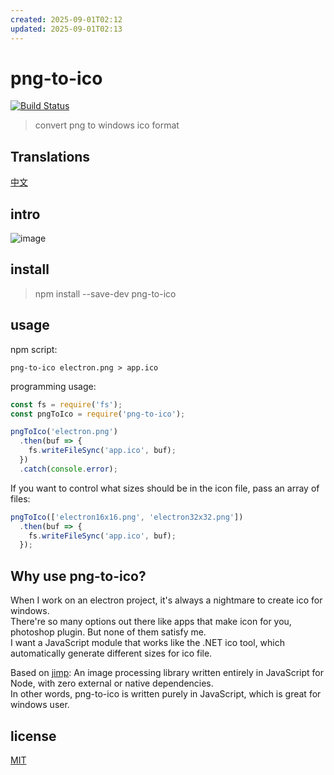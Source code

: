 ```yaml
---
created: 2025-09-01T02:12
updated: 2025-09-01T02:13
---
```

# png-to-ico

[![Build Status](https://github.com/steambap/png-to-ico/workflows/CI/badge.svg)](https://github.com/steambap/png-to-ico/actions?workflow=CI)

> convert png to windows ico format

## Translations
[中文](README_CN.md)

## intro
![image](assets/png-to-ico.gif)

## install
> npm install --save-dev png-to-ico

## usage
npm script:
```
png-to-ico electron.png > app.ico
```

programming usage:
```JavaScript
const fs = require('fs');
const pngToIco = require('png-to-ico');

pngToIco('electron.png')
  .then(buf => {
    fs.writeFileSync('app.ico', buf);
  })
  .catch(console.error);
```

If you want to control what sizes should be in the icon file, pass an array of files:
```JavaScript
pngToIco(['electron16x16.png', 'electron32x32.png'])
  .then(buf => {
    fs.writeFileSync('app.ico', buf);
  });
```

## Why use png-to-ico?
When I work on an electron project, it's always a nightmare to create ico for windows.  
There're so many options out there like apps that make icon for you, photoshop plugin. But none of them satisfy me.  
I want a JavaScript module that works like the .NET ico tool, which automatically generate different sizes for ico file.  

Based on [jimp](https://github.com/oliver-moran/jimp):
 An image processing library written entirely in JavaScript for Node, with zero external or native dependencies.  
In other words, png-to-ico is written purely in JavaScript, which is great for windows user.  

## license
[MIT](LICENSE)
